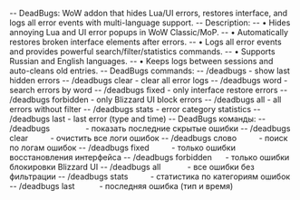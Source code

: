 -- DeadBugs: WoW addon that hides Lua/UI errors, restores interface, and logs all error events with multi-language support.
-- Description:
-- • Hides annoying Lua and UI error popups in WoW Classic/MoP.
-- • Automatically restores broken interface elements after errors.
-- • Logs all error events and provides powerful search/filter/statistics commands.
-- • Supports Russian and English languages.
-- • Keeps logs between sessions and auto-cleans old entries.
-- DeadBugs commands:
-- /deadbugs                - show last hidden errors
-- /deadbugs clear          - clear all error logs
-- /deadbugs word           - search errors by word
-- /deadbugs fixed          - only interface restore errors
-- /deadbugs forbidden      - only Blizzard UI block errors
-- /deadbugs all            - all errors without filter
-- /deadbugs stats          - error category statistics
-- /deadbugs last           - last error (type and time)
-- DeadBugs команды:
-- /deadbugs                - показать последние скрытые ошибки
-- /deadbugs clear          - очистить все логи ошибок
-- /deadbugs слово          - поиск по логам ошибок
-- /deadbugs fixed          - только ошибки восстановления интерфейса
-- /deadbugs forbidden      - только ошибки блокировки Blizzard UI
-- /deadbugs all            - все ошибки без фильтрации
-- /deadbugs stats          - статистика по категориям ошибок
-- /deadbugs last           - последняя ошибка (тип и время)
